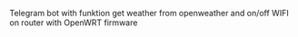 Telegram bot with funktion get weather from openweather and on/off WIFI on router with OpenWRT firmware
